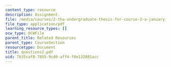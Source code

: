 ```yaml
---
content_type: resource
description: Assignment.
file: /media/courses/2-tha-undergraduate-thesis-for-course-2-a-january-iap-2007/7b35caf878559cd0aff4f0e132881acc_questions2.pdf
file_type: application/pdf
learning_resource_types: []
ocw_type: OCWFile
parent_title: Related Resources
parent_type: CourseSection
resourcetype: Document
title: questions2.pdf
uid: 7b35caf8-7855-9cd0-aff4-f0e132881acc
---
```

